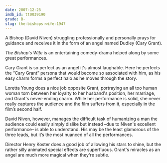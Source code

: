 ```yaml
---
date: 2007-12-25
imdb_id: tt0039190
grade: B-
slug: the-bishops-wife-1947
---
```


A Bishop (David Niven) struggling professionally and personally prays for guidance and receives it in the form of an angel named Dudley (Cary Grant).

_The Bishop's Wife_ is an entertaining comedy-drama helped along by some great performances.

Cary Grant is so perfect as an angel it's almost laughable. Here he perfects the “Cary Grant” persona that would become so associated with him, as his easy charm forms a perfect halo as he moves through the story.

Loretta Young does a nice job opposite Grant, portraying an all too human woman torn between her loyalty to her husband's position, her marriage, and Grant's never-ending charm. While her performance is solid, she never really captures the audience and the film suffers from it, especially in the film’s second half.

David Niven, however, manages the difficult task of humanizing a man the audience could easily simply dislike but instead –due to Niven's excellent performance– is able to understand. His may be the least glamorous of the three leads, but it’s the most nuanced of all the performances.

Director Henry Koster does a good job of allowing his stars to shine, but the rather silly animated special effects are superfluous. Grant's miracles as an angel are much more magical when they're subtle.
